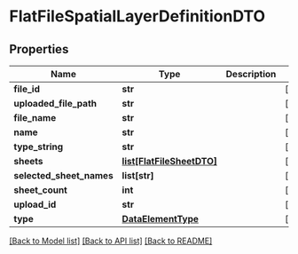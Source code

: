 # FlatFileSpatialLayerDefinitionDTO

## Properties
Name | Type | Description | Notes
------------ | ------------- | ------------- | -------------
**file_id** | **str** |  | [optional] 
**uploaded_file_path** | **str** |  | [optional] 
**file_name** | **str** |  | [optional] 
**name** | **str** |  | [optional] 
**type_string** | **str** |  | [optional] 
**sheets** | [**list[FlatFileSheetDTO]**](FlatFileSheetDTO.md) |  | [optional] 
**selected_sheet_names** | **list[str]** |  | [optional] 
**sheet_count** | **int** |  | [optional] 
**upload_id** | **str** |  | [optional] 
**type** | [**DataElementType**](DataElementType.md) |  | [optional] 

[[Back to Model list]](../README.md#documentation-for-models) [[Back to API list]](../README.md#documentation-for-api-endpoints) [[Back to README]](../README.md)

